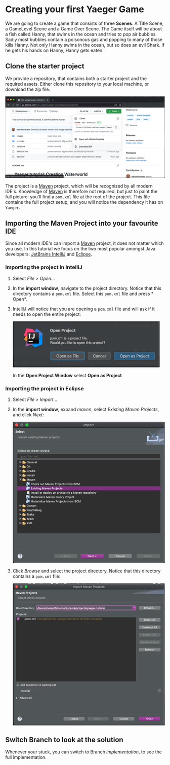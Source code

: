 # Creating your first Yaeger Game

We are going to create a game that consists of three **Scenes**. A Title Scene,
a GameLevel Scene and a Game Over Scene. The Game itself will be about a fish
called Hanny, that swims in the ocean and tries to pop air bubbles. Sadly most
bubbles contain a poisonous gas and popping to many of those kills Hanny. Not
only Hanny swims in the ocean, but so does an evil Shark. If he gets his hands
on Hanny, Hanny gets eaten.

## Clone the starter project

We provide a repository, that contains both a starter project and the required
assets. Either clone this repository to your local machine, or download the zip
file.

![Clone Project](images/setup/browser-clone.png)

The project is a [Maven](https://maven.apache.org/) project, which will be
recognized by all modern IDE's. Knowledge of
[Maven](https://maven.apache.org/) is therefore not required, but just to paint
the full picture: you'll find a `pom.xml`
file at the root of the project. This file contains the full project setup, and
you will notice the dependency it has on
`Yaeger`.

## Importing the Maven Project into your favourite IDE

Since all modern IDE's can import a [Maven](https://maven.apache.org/) project,
it does not matter which you use. In this tutorial we focus on the two most
popular amongst Java
developers: [JetBrains IntelliJ](https://www.jetbrains.com/idea/) and
[Eclipse](https://www.eclipse.org/).

### Importing the project in IntelliJ

1. Select *File > Open...*
2. In the **import window**, navigate to the project directory. Notice that this
   directory contains a `pom.xml` file. Select this `pom.xml` file and press *
   Open*.
3. IntelliJ will notice that you are opening a `pom.xml` file and will ask if it
   needs to open the entire project:

   ![Select POM](images/setup/intellij-pom.png)

   In the **Open Project Window** select **Open as Project**

### Importing the project in Eclipse

1. Select *File > Import...*
2. In the **import window**, expand *maven*, select *Existing Maven Projects*,
   and click *Next:*

   ![Eclipse import](images/setup/eclipse-import.png)

3. Click *Browse* and select the project directory. Notice that this directory
   contains a `pom.xml` file:

   ![Eclipse select](images/setup/eclipse-select.png)

## Switch Branch to look at the solution

Whenever your stuck, you can switch to Branch *implementation*, to see the full
implementation.
